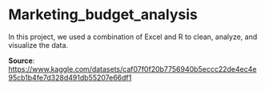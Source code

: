 # Marketing_budget_analysis

In this project, we used a combination of Excel and R to clean, analyze, and visualize the data.

**Source**: https://www.kaggle.com/datasets/caf07f0f20b7756940b5eccc22de4ec4e95cb1b4fe7d328d491db55207e66df1
